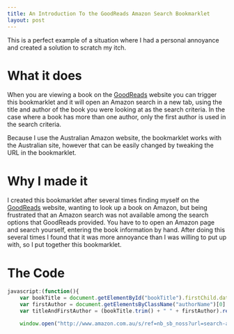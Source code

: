 ```yaml
---
title: An Introduction To the GoodReads Amazon Search Bookmarklet
layout: post
---
```


This is a perfect example of a situation where I had a personal annoyance and created a solution to scratch my itch.

# What it does

When you are viewing a book on the [GoodReads](http://www.goodreads.com) website you can trigger this bookmarklet and it will open an Amazon search in a new tab, using the title and author of the book you were looking at as the search criteria. In the case where a book has more than one author, only the first author is used in the search criteria.

Because I use the Australian Amazon website, the bookmarklet works with the Australian site, however that can be easily changed by tweaking the URL in the bookmarklet.

# Why I made it

I created this bookmarklet after several times finding myself on the [GoodReads](http://www.goodreads.com) website, wanting to look up a book on Amazon, but being frustrated that an Amazon search was not available among the search options that GoodReads provided. You have to to open an Amazon page and search yourself, entering the book information by hand. After doing this several times I found that it was more annoyance than I was willing to put up with, so I put together this bookmarklet.

# The Code

```javascript
javascript:(function(){
    var bookTitle = document.getElementById("bookTitle").firstChild.data;
    var firstAuthor = document.getElementsByClassName("authorName")[0].firstChild.innerHTML;
    var titleAndFirstAuthor = (bookTitle.trim() + " " + firstAuthor).replace(/\s/g, "+");

    window.open("http://www.amazon.com.au/s/ref=nb_sb_noss?url=search-alias%3Daps&field-keywords=" + titleAndFirstAuthor);})()
```